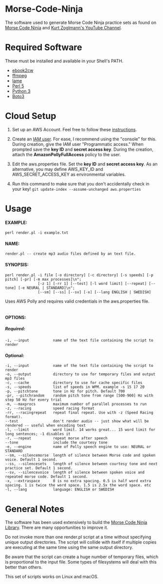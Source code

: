 # Morse-Code-Ninja
The software used to generate Morse Code Ninja practice sets as found on 
[Morse Code Ninja](https://morsecode.ninja/practice/index.html) and 
[Kurt Zoglmann's YouTube Channel](https://www.youtube.com/channel/UCXrTMfMEhkC9rVyQNU5aZlA).

# Required Software
These must be installed and available in your Shell's PATH.
* [ebook2cw](https://fkurz.net/ham/ebook2cw.html)
* [ffmpeg](https://ffmpeg.org)
* [lame](https://lame.sourceforge.io/)
* [Perl 5](https://www.perl.org)
* [Python 3](https://www.python.org)
* [Boto3](https://aws.amazon.com/sdk-for-python/)

# Cloud Setup
1. Set up an AWS Account. Feel free to follow these 
[instructions](https://aws.amazon.com/premiumsupport/knowledge-center/create-and-activate-aws-account/).

2. Create an [IAM user](https://docs.aws.amazon.com/IAM/latest/UserGuide/id_users_create.html). 
For ease, I recommend using the "console" for this. During creation, give 
the IAM user "Programmatic access." When prompted save the **key ID** and **secret access key**.
During the creation, attach the **AmazonPollyFullAccess** policy to the user.
   
3. Edit the aws.properties file. Set the **key ID** and **secret access key**. As an alternative, 
you may define AWS_KEY_ID and AWS_SECRET_ACCESS_KEY as environmental variables.

4. Run this command to make sure that you don't accidentally check in your key! `git update-index --assume-unchanged aws.properties`


# Usage
#### EXAMPLE:
    perl render.pl -i example.txt
    
#### NAME:
    render.pl -- create mp3 audio files defined by an text file.

#### SYNOPSIS:
    perl render.pl -i file [-o directory] [-c directory] [-s speeds] [-p pitch] [-pr] [-m max processes]\n";
                   [-z 1] [-rr 1] [--test] [-l word limit] [--repeat] [--tone] [-e NEURAL | STANDARD]\n";
                   [--sm] [--ss] [--sv] [-x] [--lang ENGLISH | SWEDISH]

Uses AWS Polly and requires valid credentials in the aws.properties file.<br/><br/>

#### OPTIONS:

##### Required:
    -i, --input           name of the text file containing the script to render

#### Optional:
    -i, --input           name of the text file containing the script to render
    -o, --output          directory to use for temporary files and output mp3 files
    -c, --cache           directory to use for cache specific files
    -s, --speeds          list of speeds in WPM. example -s 15 17 20
    -p, --pitchtone       tone in Hz for pitch. Default 700
    -pr, --pitchrandom    random pitch tone from range [500-900] Hz with step 50 Hz for every trial
    -m, --maxprocs        maximum number of parallel processes to run
    -z, --racing          speed racing format
    -rr, --racingrepeat   repeat final repeat. Use with -z (Speed Racing format).
    --test                don't render audio -- just show what will be rendered -- useful when encoding text
    -l, --limit           word limit. 14 works great... 15 word limit for long sentences; -1 disables it
    -r, --repeat          repeat morse after speech
    --tone                include the courtesy tone
    -e, --engine          name of Polly speech engine to use: NEURAL or STANDARD
    --sm, --silencemorse  length of silence between Morse code and spoken voice. Default 1 second.
    --ss, --silencesets   length of silence between courtesy tone and next practice set. Default 1 second.
    --sv, --silencevoice  length of silence between spoken voice and repeated morse code. Default 1 second.
    -x, --extraspace      0 is no extra spacing. 0.5 is half word extra spacing. 1 is twice the word space. 1.5 is 2.5x the word space. etc
    -l, --lang            language: ENGLISH or SWEDISH

# General Notes
The software has been used extensively to build the [Morse Code Ninja Library](https://morsecode.ninja/practice/index.html).
There are many opportunities to improve it.

Do not invoke more than one render.pl script at a time without specifying unique output directories. The script will collide with itself if
multiple copies are executing at the same time using the same output directory.

Be aware that the script can create a huge number of temporary files, which is proportional to the input file. Some types of filesystems will deal with this better than others.

This set of scripts works on Linux and macOS.
